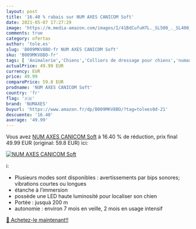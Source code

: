 ```yaml
---
layout: post
title: '16.40 % rabais sur NUM AXES CANICOM Soft'
date: 2021-05-07 17:27:29
image: 'https://m.media-amazon.com/images/I/41BdCufuH7L._SL500_._SL400_.jpg'
comments: true
category: ofertas
author: 'tole.es'
slug: 'B009MKV8BO-fr NUM AXES CANICOM Soft'
sku: 'B009MKV8BO-fr'
tags: [ 'Animalerie','Chiens','Colliers de dressage pour chiens','numaxes','Éducation et comportement du chien', ]
actualPrice: 49.99 EUR
currency: EUR
price: 49.99
comparePrice: 59.8 EUR
prodname: 'NUM AXES CANICOM Soft'
country: 'fr'
flag: '🇫🇷'
brand: 'NUMAXES'
buyurl: 'https://www.amazon.fr/dp/B009MKV8BO/?tag=tolees0d-21'
descuento: '16.40'
average: '49.99'
---
```


Vous avez [NUM AXES CANICOM Soft](https://www.amazon.fr/dp/B009MKV8BO/?tag=tolees0d-21)  à  16.40 % de réduction, prix final  49.99 EUR (original: 59.8 EUR) ici:

[![NUM AXES CANICOM Soft](https://m.media-amazon.com/images/I/41BdCufuH7L._SL500_._SL400_.jpg)](https://www.amazon.fr/dp/B009MKV8BO/?tag=tolees0d-21)

ℹ️:

- Plusieurs modes sont disponibles : avertissements par bips sonores; vibrations courtes ou longues
- étanche à l’immersion
- possède une LED haute luminosité pour localiser son chien
- Portée : jusquà 200 m
- autonomie : environ 7 mois en veille, 2 mois en usage intensif

[🛒 Achetez-le maintenant!!](https://www.amazon.fr/dp/B009MKV8BO/?tag=tolees0d-21)
